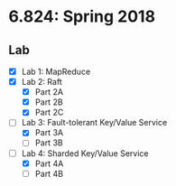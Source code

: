 # 6.824: Spring 2018

## Lab  
- [x] Lab 1: MapReduce
- [x] Lab 2: Raft    
    - [x] Part 2A
    - [x] Part 2B
    - [x] Part 2C
- [ ] Lab 3: Fault-tolerant Key/Value Service
    - [x] Part 3A
    - [ ] Part 3B
- [ ] Lab 4: Sharded Key/Value Service
    - [x] Part 4A
    - [ ] Part 4B